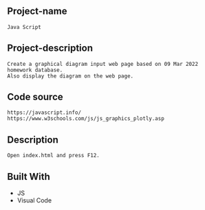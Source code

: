 ## Project-name
	Java Script

## Project-description
	Create a graphical diagram input web page based on 09 Mar 2022 homework database.
	Also display the diagram on the web page.

## Code source
	https://javascript.info/
	https://www.w3schools.com/js/js_graphics_plotly.asp

## Description
	Open index.html and press F12.


## Built With
- JS
- Visual Code
